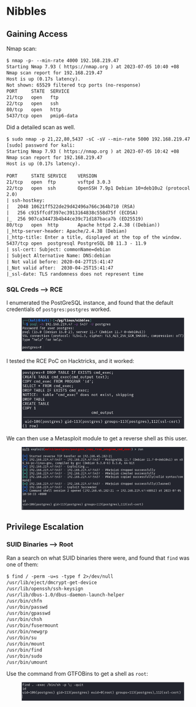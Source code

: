 # Nibbles

## Gaining Access

Nmap scan:

```
$ nmap -p- --min-rate 4000 192.168.219.47
Starting Nmap 7.93 ( https://nmap.org ) at 2023-07-05 10:40 +08
Nmap scan report for 192.168.219.47
Host is up (0.17s latency).
Not shown: 65529 filtered tcp ports (no-response)
PORT     STATE  SERVICE
21/tcp   open   ftp
22/tcp   open   ssh
80/tcp   open   http
5437/tcp open   pmip6-data
```

Did a detailed scan as well.&#x20;

```
$ sudo nmap -p 21,22,80,5437 -sC -sV --min-rate 5000 192.168.219.47                
[sudo] password for kali: 
Starting Nmap 7.93 ( https://nmap.org ) at 2023-07-05 10:42 +08
Nmap scan report for 192.168.219.47
Host is up (0.17s latency).

PORT     STATE SERVICE    VERSION
21/tcp   open  ftp        vsftpd 3.0.3
22/tcp   open  ssh        OpenSSH 7.9p1 Debian 10+deb10u2 (protocol 2.0)
| ssh-hostkey: 
|   2048 10621ff522de29d42496a766c364b710 (RSA)
|   256 c915ffcdf397ec3913164838c558d75f (ECDSA)
|_  256 907ca34473b4b44ce39c71d187baca7b (ED25519)
80/tcp   open  http       Apache httpd 2.4.38 ((Debian))
|_http-server-header: Apache/2.4.38 (Debian)
|_http-title: Enter a title, displayed at the top of the window.
5437/tcp open  postgresql PostgreSQL DB 11.3 - 11.9
| ssl-cert: Subject: commonName=debian
| Subject Alternative Name: DNS:debian
| Not valid before: 2020-04-27T15:41:47
|_Not valid after:  2030-04-25T15:41:47
|_ssl-date: TLS randomness does not represent time
```

### SQL Creds --> RCE

I enumerated the PostGreSQL instance, and found that the default credentials of `postgres:postgres` worked.&#x20;

<figure><img src="../../../.gitbook/assets/image (6) (2) (6).png" alt=""><figcaption></figcaption></figure>

I tested the RCE PoC on Hacktricks, and it worked:

<figure><img src="../../../.gitbook/assets/image (22) (2).png" alt=""><figcaption></figcaption></figure>

We can then use a Metasploit module to get a reverse shell as this user.&#x20;

<figure><img src="../../../.gitbook/assets/image (1) (14).png" alt=""><figcaption></figcaption></figure>

## Privilege Escalation

### SUID Binaries --> Root

Ran a search on what SUID binaries there were, and found that `find` was one of them:

```
$ find / -perm -u=s -type f 2>/dev/null
/usr/lib/eject/dmcrypt-get-device
/usr/lib/openssh/ssh-keysign
/usr/lib/dbus-1.0/dbus-daemon-launch-helper
/usr/bin/chfn
/usr/bin/passwd
/usr/bin/gpasswd
/usr/bin/chsh
/usr/bin/fusermount
/usr/bin/newgrp
/usr/bin/su
/usr/bin/mount
/usr/bin/find
/usr/bin/sudo
/usr/bin/umount
```

Use the command from GTFOBins to get a shell as `root`:

<figure><img src="../../../.gitbook/assets/image (5) (2) (3).png" alt=""><figcaption></figcaption></figure>
